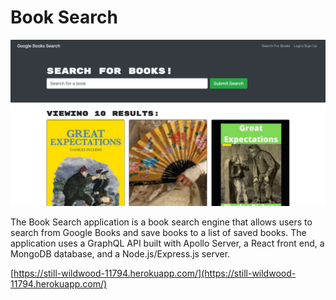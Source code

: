 # Book Search

![Screenshot of the Book Search's main page](book-search-image.png)

The Book Search application is a book search engine that allows users to search from Google Books and save books to a list of saved books. The application uses a GraphQL API built with Apollo Server, a React front end, a MongoDB database, and a Node.js/Express.js server.

[https://still-wildwood-11794.herokuapp.com/](https://still-wildwood-11794.herokuapp.com/)